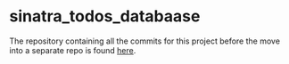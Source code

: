 # sinatra\_todos\_databaase

The repository containing all the commits for this project before the move
into a separate repo is found [here](https://github.com/johnisom/RB185).
